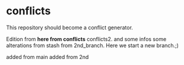 # conflicts

This repository should become a conflict generator.


Edition from __here from conflicts__ conflicts2.
and some infos some alterations from stash from 2nd_branch.
Here we start a new branch.;) 


added from main
added from 2nd